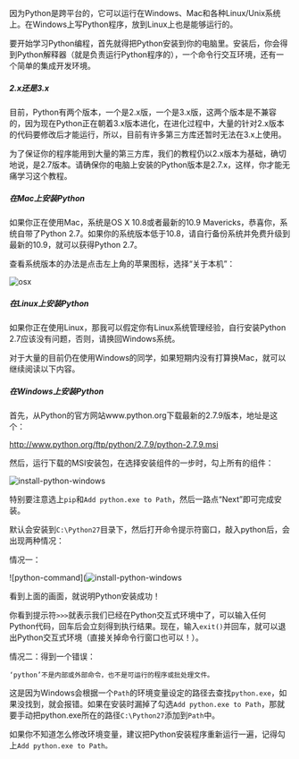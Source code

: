 因为Python是跨平台的，它可以运行在Windows、Mac和各种Linux/Unix系统上。在Windows上写Python程序，放到Linux上也是能够运行的。

要开始学习Python编程，首先就得把Python安装到你的电脑里。安装后，你会得到Python解释器（就是负责运行Python程序的），一个命令行交互环境，还有一个简单的集成开发环境。

##### 2.x还是3.x

目前，Python有两个版本，一个是2.x版，一个是3.x版，这两个版本是不兼容的，因为现在Python正在朝着3.x版本进化，在进化过程中，大量的针对2.x版本的代码要修改后才能运行，所以，目前有许多第三方库还暂时无法在3.x上使用。

为了保证你的程序能用到大量的第三方库，我们的教程仍以2.x版本为基础，确切地说，是2.7版本。请确保你的电脑上安装的Python版本是2.7.x，这样，你才能无痛学习这个教程。

##### 在Mac上安装Python

如果你正在使用Mac，系统是OS X 10.8或者最新的10.9 Mavericks，恭喜你，系统自带了Python 2.7。如果你的系统版本低于10.8，请自行备份系统并免费升级到最新的10.9，就可以获得Python 2.7。

查看系统版本的办法是点击左上角的苹果图标，选择“关于本机”：

![osx](http://emanual.github.io/md-python/img/tutorial/0001-0003-01.png)

##### 在Linux上安装Python

如果你正在使用Linux，那我可以假定你有Linux系统管理经验，自行安装Python 2.7应该没有问题，否则，请换回Windows系统。

对于大量的目前仍在使用Windows的同学，如果短期内没有打算换Mac，就可以继续阅读以下内容。

##### 在Windows上安装Python

首先，从Python的官方网站www.python.org下载最新的2.7.9版本，地址是这个：

http://www.python.org/ftp/python/2.7.9/python-2.7.9.msi

然后，运行下载的MSI安装包，在选择安装组件的一步时，勾上所有的组件：

![install-python-windows](http://emanual.github.io/md-python/img/tutorial/0001-0003-02.png)

特别要注意选上`pip`和`Add python.exe to Path`，然后一路点“Next”即可完成安装。

默认会安装到`C:\Python27`目录下，然后打开命令提示符窗口，敲入python后，会出现两种情况：

情况一：

![python-command](![install-python-windows](http://emanual.github.io/md-python/img/tutorial/0001-0003-02.png)

看到上面的画面，就说明Python安装成功！

你看到提示符`>>>`就表示我们已经在Python交互式环境中了，可以输入任何Python代码，回车后会立刻得到执行结果。现在，输入`exit()`并回车，就可以退出Python交互式环境（直接关掉命令行窗口也可以！）。

情况二：得到一个错误：

`‘python’不是内部或外部命令，也不是可运行的程序或批处理文件。`

这是因为Windows会根据一个`Path`的环境变量设定的路径去查找`python.exe`，如果没找到，就会报错。如果在安装时漏掉了勾选`Add python.exe to Path`，那就要手动把python.exe所在的路径`C:\Python27`添加到`Path`中。

如果你不知道怎么修改环境变量，建议把Python安装程序重新运行一遍，记得勾上`Add python.exe to Path。`